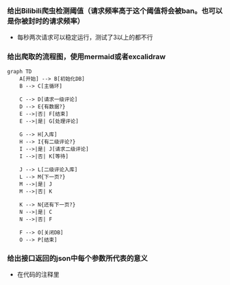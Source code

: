 ### 给出Bilibili爬虫检测阈值（请求频率高于这个阈值将会被ban。也可以是你被封时的请求频率）
- 每秒两次请求可以稳定运行，测试了3以上的都不行

### 给出爬取的流程图，使用mermaid或者excalidraw
```mermaid
graph TD
    A[开始] --> B[初始化DB]
    B --> C[主循环]
    
    C --> D[请求一级评论]
    D --> E{有数据?}
    E -->|否| F[结束]
    E -->|是| G[处理评论]
    
    G --> H[入库]
    H --> I{有二级评论?}
    I -->|是| J[请求二级评论]
    I -->|否| K[等待]
    
    J --> L[二级评论入库]
    L --> M{下一页?}
    M -->|是| J
    M -->|否| K
    
    K --> N{还有下一页?}
    N -->|是| C
    N -->|否| F
    
    F --> O[关闭DB]
    O --> P[结束]
```
### 给出接口返回的json中每个参数所代表的意义
- 在代码的注释里
  